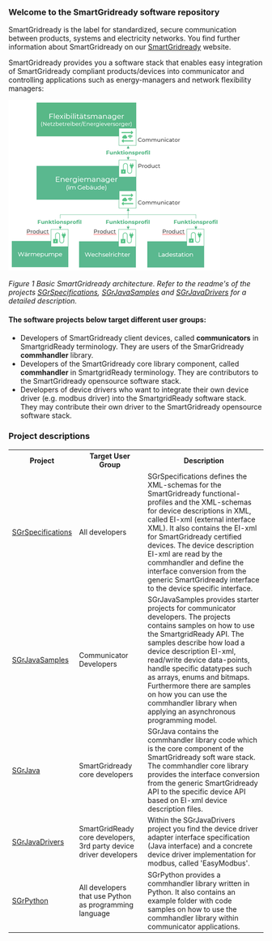 ### Welcome to the SmartGridready software repository

SmartGridready is the label for standardized, secure communication between products, systems and electricity networks.
You find further information about SmartGridready on our [SmartGridready](https://smartgridready.ch/) website.

SmartGridready provides you a software stack that enables easy integration of SmartGridready compliant products/devices
into communicator and controlling applications such as energy-managers and network flexibility managers:

![SmartGridready architecture](doc/architecture.png)

*Figure 1 Basic SmartGridready architecture. Refer to the readme's of the projects 
<a href="https://github.com/SmartGridready/SGrSpecifications/">SGrSpecifications</a>,
<a href="https://github.com/SmartGridready/SGrJavaSamples">SGrJavaSamples</a> and
<a href="https://github.com/SmartGridready/SGrJavaDrivers">SGrJavaDrivers</a> for a detailed description.*

#### The software projects below target different user groups:
- Developers of SmartGridready client devices, called **communicators** in SmartgridReady terminology. They are users of the SmarGridready **commhandler** library.
- Developers of the SmartGridready core library component, called **commhandler** in SmartgridReady terminology. They are contributors to the SmartGridready opensource software stack. 
- Developers of device drivers who want to integrate their own device driver (e.g. modbus driver) into the SmartgridReady software stack. They may contribute their own driver to the SmartGridready opensource software stack.

### Project descriptions
<table>
    <tr><th>Project</th><th>Target User Group</th><th>Description</th></tr>
    <tr>
        <td><a href="https://github.com/SmartGridready/SGrSpecifications/">SGrSpecifications</a></td>
        <td>All developers</td>
        <td>SGrSpecifications defines the XML-schemas for the SmartGridready functional-profiles and the XML-schemas for 
        device descriptions in XML, called EI-xml (external interface XML). 
        It also contains the EI-xml for SmartGridready certified devices. The device description EI-xml are read by the 
        commhandler and define the interface conversion from the generic SmartGridready interface to the device specific 
        interface.</td>
    </tr>
    <tr>
        <td><a href="https://github.com/SmartGridready/SGrJavaSamples">SGrJavaSamples</a></td>
        <td>Communicator Developers</td>
        <td>SGrJavaSamples provides starter projects for communicator developers. The projects contains
        samples on how to use the SmartgridReady API. The samples describe how load a device description EI-xml, 
        read/write device data-points, handle specific datatypes such as arrays, enums and bitmaps. Furthermore
        there are samples on how you can use the commhandler library when applying an asynchronous programming
        model. 
        </td>
    </tr>
    <tr>
        <td><a href="https://github.com/SmartGridready/SGrJava">SGrJava</a></td>
        <td>SmartGridready core developers</td>
        <td>SGrJava contains the commhandler library code which is the core component of the SmartGridready soft
        ware stack. The commhandler core library provides the interface conversion from the generic SmartGridready API 
        to the specific device API based on EI-xml device description files.</td>
    </tr>
    <tr>
        <td><a href="https://github.com/SmartGridready/SGrJavaDrivers">SGrJavaDrivers</a></td>
        <td>SmartGridReady core developers, 3rd party device driver developers</td>
        <td>Within the SGrJavaDrivers project you find the device driver adapter interface specification
        (Java interface) and a concrete device driver implementation for modbus, called 'EasyModbus'.
        </td>
    </tr>
    <tr>
        <td><a href="https://github.com/SmartGridready/SGrPython">SGrPython</a></td>
        <td>All developers that use Python as programming language</td>
        <td>SGrPython provides a commhandler library written in Python. It also contains an example folder
        with code samples on how to use the commhandler library within communicator applications.</td>
    </tr>
</table>
